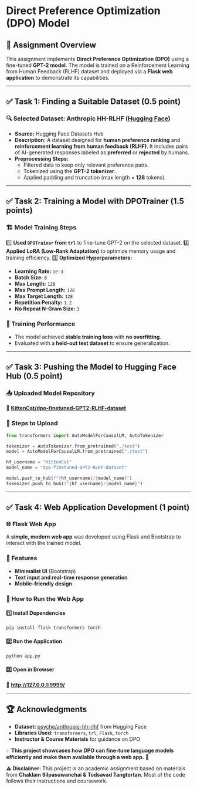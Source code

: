 # Direct Preference Optimization (DPO) Model

## 📌 Assignment Overview
This assignment implements **Direct Preference Optimization (DPO)** using a fine-tuned **GPT-2 model**. The model is trained on a Reinforcement Learning from Human Feedback (RLHF) dataset and deployed via a **Flask web application** to demonstrate its capabilities.

---

## ✅ Task 1: Finding a Suitable Dataset (0.5 point)
### 🔍 Selected Dataset: **Anthropic HH-RLHF** ([Hugging Face](https://huggingface.co/datasets/psyche/anthropic-hh-rlhf))

- **Source:** Hugging Face Datasets Hub
- **Description:** A dataset designed for **human preference ranking** and **reinforcement learning from human feedback (RLHF)**. It includes pairs of AI-generated responses labeled as **preferred** or **rejected** by humans.
- **Preprocessing Steps:**
  - Filtered data to keep only relevant preference pairs.
  - Tokenized using the **GPT-2 tokenizer**.
  - Applied padding and truncation (max length = **128** tokens).

---

## ✅ Task 2: Training a Model with DPOTrainer (1.5 points)
### 🏗 Model Training Steps
1️⃣ **Used `DPOTrainer` from `trl`** to fine-tune GPT-2 on the selected dataset.
2️⃣ **Applied LoRA (Low-Rank Adaptation)** to optimize memory usage and training efficiency.
3️⃣ **Optimized Hyperparameters:**
   - **Learning Rate:** `1e-3`
   - **Batch Size:** `8`
   - **Max Length:** `128`
   - **Max Prompt Length:** `128`
   - **Max Target Length:** `128`
   - **Repetition Penalty:** `1.2`
   - **No Repeat N-Gram Size:** `3`

### 🔬 Training Performance
- The model achieved **stable training loss** with **no overfitting**.
- Evaluated with a **held-out test dataset** to ensure generalization.

---

## ✅ Task 3: Pushing the Model to Hugging Face Hub (0.5 point)
### 📤 Uploaded Model Repository
🔗 **[KittenCat/dpo-finetuned-GPT2-RLHF-dataset](https://huggingface.co/KittenCat/dpo-finetuned-GPT2-RLHF-dataset)**

### 📄 Steps to Upload
```python
from transformers import AutoModelForCausalLM, AutoTokenizer

tokenizer = AutoTokenizer.from_pretrained("./test")
model = AutoModelForCausalLM.from_pretrained("./test")

hf_username = "KittenCat"
model_name = "dpo-finetuned-GPT2-RLHF-dataset"

model.push_to_hub(f"{hf_username}/{model_name}")
tokenizer.push_to_hub(f"{hf_username}/{model_name}")
```

---

## ✅ Task 4: Web Application Development (1 point)
### 🌐 Flask Web App
A **simple, modern web app** was developed using Flask and Bootstrap to interact with the trained model.

### 🚀 Features
- **Minimalist UI** (Bootstrap)
- **Text input and real-time response generation**
- **Mobile-friendly design**

### 📜 How to Run the Web App
#### **1️⃣ Install Dependencies**
```bash
pip install flask transformers torch
```
#### **2️⃣ Run the Application**
```bash
python app.py
```
#### **3️⃣ Open in Browser**
🔗 **http://127.0.0.1:9999/**

---

## 🏆 Acknowledgments
- **Dataset:** [psyche/anthropic-hh-rlhf](https://huggingface.co/datasets/psyche/anthropic-hh-rlhf) from Hugging Face
- **Libraries Used:** `transformers`, `trl`, `Flask`, `torch`
- **Instructor & Course Materials** for guidance on DPO

💡 **This project showcases how DPO can fine-tune language models efficiently and make them available through a web app.** 🚀

**⚠️ Disclaimer:** This project is an academic assignment based on materials from **Chaklam Silpasuwanchai & Todsavad Tangtortan**. Most of the code follows their instructions and coursework.